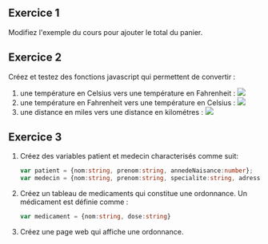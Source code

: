 ## Exercice 1

Modifiez l'exemple du cours pour ajouter le total du panier. 

## Exercice 2

Créez et testez des fonctions javascript qui permettent de convertir :
<ol>
<li> une température en Celsius vers une température en Fahrenheit : 
   
<img src="https://render.githubusercontent.com/render/math?math=T_F = (T_C * \frac{9}{5})%2B32">

<li> une température en Fahrenheit vers une température en Celsius :

<img src="https://render.githubusercontent.com/render/math?math=T_C = (T_F - 32) * \frac{5}{9}">

<li> une distance en miles vers une distance en kilométres :

<img src="https://render.githubusercontent.com/render/math?math=D_{miles} = D_{km} * \frac{25146}{15625}">
    
</ol>

## Exercice 3

<ol>
<li> Créez des variables patient et medecin characterisés comme suit:

```typescript
var patient = {nom:string, prenom:string, annedeNaisance:number};
var medecin = {nom:string, prenom:string, specialite:string, adress:string, tel:string };
```

<li> Créez un tableau de medicaments qui constitue une ordonnance. Un médicament est définie comme : 

```typescript
var medicament = {nom:string, dose:string} 
``` 

<li> Créez une page web qui affiche une ordonnance.
</ol>
